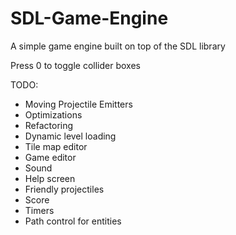 # SDL-Game-Engine
A simple game engine built on top of the SDL library 

Press 0 to toggle collider boxes

TODO:
- Moving Projectile Emitters
- Optimizations
- Refactoring
- Dynamic level loading
- Tile map editor
- Game editor
- Sound
- Help screen
- Friendly projectiles
- Score
- Timers
- Path control for entities

